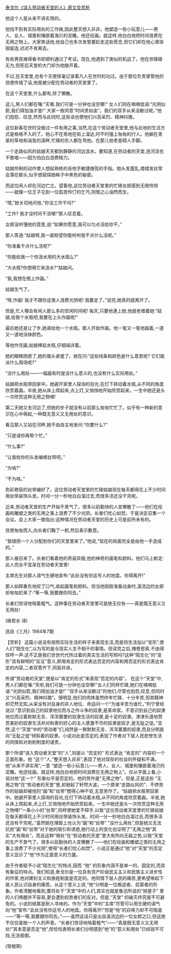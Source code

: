 [泰戈尔《误入劳动者天堂的人》原文及赏析](https://www.vrrw.net/wx/15348.html)

他这个人是从来不讲实用的。

他找不到有实际用处的工作做,因此整天想入非非。他塑造一些小玩意儿——男人、女人、城堡和镶嵌着海贝的泥雕。他还绘画。就这样,他白白地把时间浪费在无用之物上。大家笑话他,他自己也多次发誓要赶走这些奇念,但它们却在他心里徘徊留连,迟迟不肯离去。

有些男孩难得看书却顺利通过了考试。现在,他遇到了类似的机运了。他在世碌碌无为,但死后天堂的大门却为他敞开着。

不过,在天堂里,也有个天使挥毫记录着凡人在世时的功过。由于那位负责掌管他的信使传错了话,他竟被分配在劳动者的天堂里了。

在这个天堂里,什么都有,除了懒散。

这儿,男人们都在嚷:“天哪,我们可是一分钟也没空哪!” 女人们则在喃喃低语:“光阴似箭,我们得加油才是!” 大家一致同意“时间贵如金”。我们的双手从来没歇过呢。”他们抱怨、叹息,然而与此同时,这些话也使他们兴高采烈、精神抖擞。

这位新客在世时没做过一件有用之事,当然,在这个劳动者天堂里,他与此地的生活方式是格格不入的了。他心不在焉地在街上溜达,时不时撞上匆匆的行人。他躺在青翠的草地和湍急的溪畔,忙碌的农人都在骂他。在那儿他老是碍人手脚。

一个走路似风的姑娘天天都到静静的河边汲水。要知道,在劳动者的天堂,连河流也不歌唱——因为怕白白浪费精力。

姑娘伶俐的动作使人想起熟练的吉他手敏捷拨弦的手指。她头发蓬乱,缕缕发丝常会落在额头,似乎想窥探她眸子中黑色的秘密。

而这位闲人却在河边伫立。望着他,这位劳动者天堂里的忙碌女郎感到无限怜悯——就像一位王子见到一位孤苦伶仃的乞丐,同情之心油然而生。

“喂,”她关切地问他,“你没工作干吗?”

“工作? 我才没时间干活哩!”那人叹息着。

女郎没听懂他的意思,说:“如果你愿意,我可以匀点活给你干。”

那人答道:“姑娘啊,我一直盼望你能吩咐我干点什么活呢。”

“你准备干点什么活呢?”

“你能给我一个你汲水用的大水瓶么?”

“大水瓶?你想用它来汲水?”姑娘问。

“我,我想在瓶上作画。”

姑娘生气了。

“呀,作画! 我才不跟你这类人浪费光阴呢! 我要走了。”说完,她真的就离开了。

但是,忙人哪会有闲人那么多的空闲时间呢! 每天,只要他遇上她,他就老缠着她:“姑娘,给我个水瓶吧,我要在上头作画呢!”

最后她还是让了步,她递给他一个水瓶。那人开始作画。他一笔又一笔地画着,一道又一道地涂抹颜色。

等他作完画,姑娘捧起水瓶,仔细端详着。

她的眼睛困惑了,她的眉头紧蹙了。她在问:“这些线条和颜色是什么意思呢? 它们能派什么用场呢?”

“没什么用处——一幅画有时是没什么意义的,也没有什么实际用处。”

姑娘把水瓶带回家中。她避开家里人探询的目光,在灯下转动着水瓶,从不同的角度欣赏着画。半夜,她从床上爬起来,点上灯,又悄悄地开始欣赏起来。一生中她还是头一次欣赏这种无用之物哩!

第二天她又去河边了,但她的步子就没有以前那么匆匆忙忙了。似乎有一种新的意识在心中萌起,一种既无意义又无用处的意识。

看见那人又站在河畔,她不由自主地发问:“你要什么?”

“只是请你再帮个忙。”

“什么事?”

“让我给你的头发编根丝带吧。”

“为啥?”

“不为啥。”

色彩艳丽的丝带编好了。这位劳动者天堂里的忙碌姑娘现在每天都得花上不少时间用丝带装饰头发。时间一分一秒地白白溜过去,而很多活还没干完呢。

近来,劳动者天堂的生产开始不景气了。很多以前勤快的人变懒散了——他们在绘画和雕塑之类的无用之事上浪费了不少光阴。长者们忧心如焚。于是决定召集一个会议。会上大家一致指出:这种情况在劳动者天堂的历史上可是前所未有的。

信使匆匆而入,向长者们鞠了一躬,然后表示歉意。

“我错把一个人分配到你们的天堂里来了。”他说,“现在的局面完全是由他一手造成的。”

那人被召来了。长者们看着他的奇装异服,他的神奇的画笔和颜料。他们马上断定: 此人完全不宜呆在劳动者天堂里!

主席先生对那人语气生硬地宣布:“此处没有你这号人的地盘。你得离开!”

那人如释重负地叹了口气,收起画笔和颜料。但当他刚刚准备动身时,溪流边的女郎却匆匆赶来了:“等一等,我要跟你同去。”

长者们惊讶地喘着粗气。这种事在劳动者天堂里可是绝无仅有——真是既无意义又无用处!

(唐若水 译)

选自《三月》1984年7期



【赏析】 这篇小说没有按照实际生活的样子来表现生活,而是将生活加以“变形”,使人们“陌生化”,以为写的是与现实人生不相干的事情。但读完之后,掩卷思索,不由得惊呼一声:这不正是我们世世代代所过着的真实生活的写照吗?这种“陌生化”的“变形”具有鲜明的“反证”意义,即用肯定的形式表达否定的内容和用否定的形式表达肯定的内容,二者双管齐下,同驱并进。

所谓“劳动者的天堂”,便是以“肯定的形式”来表现“否定的内容”。 在这个“天堂”中,男人们都在嚷:“天啦,我们可是一分钟也没空哪!”女人们同样忙碌,她们在喃喃低语:“光阴似箭,我们得加油才是!” “双手从来没歇过”的他们,尽管也抱怨,叹息,但同时又“兴高采烈、精神抖擞”。很明显,他们的肉体虽然终年忙碌、十分辛苦,但其精神却茫然无知,从来没有对自身的非人地位、命运问一个“为谁辛苦为谁忙。”列宁曾经说过:“意识到自己的奴隶地位而与之作斗争的奴隶,是革命家。不意识到自己的奴隶地位而过着默默无言、浑浑噩噩的奴隶生活的奴隶,是十足的奴隶。津津乐道地赞赏美妙的奴隶生活并对和善的好心的主人感激不尽的奴隶是奴才,是无耻之徒。”显然,这个“天堂”中的“劳动者”们,纯然是一群默默无言、浑浑噩噩的奴隶,而且分明是向“无耻之徒”倾斜着的奴隶。小说对此是否定的,表现了作者对下层人民悲惨生活的同情和对剥削制度的谴责。

那个所谓“误入劳动者天堂”的“人”,则是以 “否定的” 形式表达 “肯定的” 内容的一个正面形象。他 “这个”人,“整天想入非非”,表现了他对现存的社会的怀疑和不满。他“从来不讲实用”,一意 “塑造一些小玩意儿——男人、女人、城堡和镶嵌着海贝的泥雕。他还绘画。就这样,他白白地把时间浪费在无用之物上”。仅从字面上看,小说对他“这一个” 形象似乎是否定的。他的劳作是“无用之物”。但是,正是这些 “无用之物”在“劳动者的天堂”里,却掀起了轩然大波。一个原来“走路似风的”、不停劳作的姑娘却被他的“画”和“丝带”搅得心神不安,无意劳作了。“姑娘把水瓶带回家中。她避开家里人探询的目光,在灯下转动着水瓶,从不同的角度欣赏着画。半夜,她从床上爬起来,点上灯,又悄悄地开始欣赏起来。一生中她还是头一次欣赏这种无用之物哩!”一条小小的“丝带”,同样使她爱不释手,以致“这位劳动者天堂里的忙碌姑娘在每天都得花上不少时间用丝带装饰头发。时间一分一秒地白白溜过去,而很多活还没有干完呢。”虽然她在理智上也认为“画”和“丝带” “没什么用处”,但是她又无法抗拒“画”和“丝带”对于她的吸引和诱惑,她行动上的变化也证明了“无用之物”其实“大有用处”。而且这种“用处”在“劳动者的天堂”里大有所向无敌之势,以致“天堂的生产不景气了。很多以前勤快的人变懒散了——他们在绘画和雕塑之类的无用之事上浪费了不少光阴”,使得“长者们忧心如焚”。小说正是通过“他”对“天堂”的否定意义显示了“他”作为正面意义的力量。

由于作者赋予小说“陌生化”的特点,因而 “他” 的形象内涵不是单一的、固定的,而具有象征的特点。我们知道,泰戈尔是一位具有资产阶级民主主义和民族主义进步性的作家,他对建封主义和族姓制度是否定的。他同情下层人民的痛苦,更希望唤起下层人民认识自身的痛苦。从这个意义上讲,“他”分明是一位叛逆者、启蒙者的形象。作者清醒地看到,要将处于“天堂”中的人们,其实也就是鲁迅所说的“铁屋子” 里的人们唤醒并不容易,更会遭到权势者们的反对。但是,“天堂” 的破灭终究是不可避免的。小说的结尾是耐人寻味的。作为“天堂”中的“主席”尽管可以用生硬的语气向“他”宣布:“此处没有你这号人的地盘。你得离开!”但是“他”的召唤力却不可阻遏——“等一等,我要跟你同去。”——虽然这话只是出自溪流边的一位女郎之口,但这绝不仅仅是她一个人的声音。“长者们惊讶地喘着粗气”——“真是既无意义又无用处!”其本意是否定“他”,但恰恰表明长者们分明感到“他”的“意义和用处”已经锐不可挡,无法抵御。

(常根荣)

